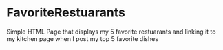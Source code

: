 # FavoriteRestuarants

Simple HTML Page that displays my 5 favorite restuarants and linking it to my kitchen page when I post my top 5 favorite dishes
